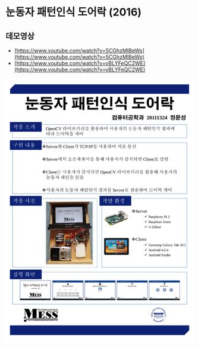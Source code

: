 # 눈동자 패턴인식 도어락 (2016)

## 데모영상
* [https://www.youtube.com/watch?v=5CGhzMIBeWs](https://www.youtube.com/watch?v=5CGhzMIBeWs)
* [https://www.youtube.com/watch?v=vBLYFeQC2WE](https://www.youtube.com/watch?v=vBLYFeQC2WE)

![poster](https://github.com/RyanJeong/resources/blob/main/doorlock/poster.png)
